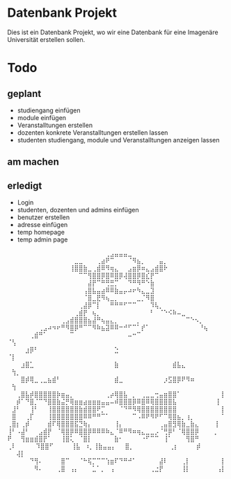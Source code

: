 # Datenbank Projekt
Dies ist ein Datenbank Projekt, wo wir eine Datenbank für eine Imagenäre Universität erstellen sollen.

# Todo

## geplant
- studiengang einfügen
- module einfügen
- Veranstalltungen erstellen
- dozenten konkrete Veranstalltungen erstellen lassen
- studenten studiengang, module und Veranstalltungen anzeigen lassen

## am machen 

## erledigt
- Login
- studenten, dozenten und admins einfügen
- benutzer erstellen
- adresse einfügen
- temp homepage 
- temp admin page




⠀⠀⠀⠀⠀⠀⠀⠀⠀⠀⠀⠀⠀⠀⠀⠀⠀⠀⠀⠀⠀⠀⢀⣠⣤⣤⣤⣀⠀⠀⠀⠀⠀⠀⠀⠀⠀⠀⠀⠀⠀⠀⠀⠀⠀⠀⠀⠀⠀
⠀⠀⠀⠀⠀⠀⠀⠀⠀⠀⠀⠀⠀⠀⠀⣀⣀⠀⠀⠀⢀⣴⠟⠉⠀⠀⠀⠈⠻⣦⡀⠀⠀⠀⣤⡀⠀⠀⠀⠀⠀⠀⠀⠀⠀⠀⠀⠀⠀
⠀⠀⠀⠀⠀⠀⠀⠀⠀⠀⠀⠀⠀⠀⢸⣿⣿⣷⣀⢀⣾⠿⠻⢶⣄⠀⠀⣠⣶⡿⠶⣄⣠⣾⣿⠗⠀⠀⠀⠀⠀⠀⠀⠀⠀⠀⠀⠀⠀
⠀⠀⠀⠀⠀⠀⠀⠀⠀⠀⠀⠀⠀⠀⠀⠀⠉⠉⢻⣿⣿⡿⣿⠿⣿⡿⢼⣿⣿⡿⣿⣎⡟⠉⠀⠀⠀⠀⠀⠀⠀⠀⠀⠀⠀⠀⠀⠀⠀
⠀⠀⠀⠀⠀⠀⠀⠀⠀⠀⠀⠀⠀⠀⠀⠀⠀⠀⣼⡟⠉⠛⢛⣛⡉⠀⠀⠙⠛⠻⠛⠑⣷⠀⠀⠀⠀⠀⠀⠀⠀⠀⠀⠀⠀⠀⠀⠀⠀
⠀⠀⠀⠀⠀⠀⠀⠀⠀⠀⠀⠀⠀⠀⠀⠀⠀⢠⣿⣧⣤⣴⠿⠿⣷⣤⡤⠴⠖⠳⣄⣀⣹⠀⠀⠀⠀⠀⠀⠀⠀⠀⠀⠀⠀⠀⠀⠀⠀
⠀⠀⠀⠀⠀⠀⠀⠀⠀⠀⠀⠀⠀⠀⠀⠀⠀⠈⣿⣀⣟⠻⢦⣀⡀⠀⠀⠀⠀⣀⡈⠻⣿⠀⠀⠀⠀⠀⠀⠀⠀⠀⠀⠀⠀⠀⠀⠀⠀
⠀⠀⠀⠀⠀⠀⠀⠀⠀⠀⠀⠀⠀⠀⠀⠀⢀⣼⡿⠉⡇⠀⠀⠛⠛⠛⠋⠉⠉⠀⠀⠀⠹⢧⡀⠀⠀⠀⠀⠀⠀⠀⠀⠀⠀⠀⠀⠀⠀
⠀⠀⠀⠀⠀⠀⠀⠀⠀⠀⠀⠀⠀⠀⠀⢀⣾⡟⠀⢦⡀⠀⠀⠀⠀⠀⠀⠀⠀⠀⠀⠀⠃⠀⠈⠑⠪⠷⠤⣀⠀⠀⠀⠀⠀⠀⠀⠀⠀
⠀⠀⠀⠀⠀⠀⠀⠀⠀⠀⠀⠀⢀⣠⣾⣿⣿⣿⣦⣼⠛⢦⣤⣄⡀⠀⠀⠀⠀⡀⠀⠀⠀⠀⠀⠀⠀⠀⠀⠀⠉⠑⠢⡀⠀⠀⠀⠀⠀
⠀⠀⠀⠀⠀⠀⠀⢀⣠⠴⠲⠖⠛⠻⣿⡿⠛⠉⠉⠻⠷⣦⣽⠿⠿⠒⠚⠋⠉⠁⡞⠁⠀⠀⠀⠀⠀⠀⠀⠀⠀⠀⠀⠘⢦⠀⠀⠀⠀
⠀⠀⠀⠀⠀⢀⣾⠛⠁⠀⠀⠀⠀⠀⠉⠀⠀⠀⠀⠀⠀⠀⠀⠀⠀⠀⠀⠤⠒⠉⠀⠀⠀⠀⠀⠀⠀⠀⠀⠀⠀⠀⠀⠀    ⠈⢣⠀⠀⠀
⠀⠀⠀⠀⣰⡿⠃⠀⠀⠀⠀⠀⠀⠀⠀⠀⠀⠀⠀⠀⠀⠀⠀⠀⣑⠀⠀⠀⠀⠀⠀⠀⠀⠀⠀⠀⠀⠀⠀⠀⠀⠀⠀⠀⠀    ⠈⡇⠀⠀
⠀⠀⠀⣰⣿⣁⠀⠀⠀⠀⠀⠀⠀⠀⠀⠀⠀⠀⠀⠀⠀⠀⠀⠀⣷⠀⠀⠀⠀⠀⠀⠀⠀⠀⠀⠀⠀⣾⣧⣄⠀⠀⠀⠀⠀    ⠀⢳⡀⠀
⠀⠀⠀⣿⡾⢿⣀⢀⣀⣦⣾⠃⠀⠀⠀⠀⠀⠀⠀⠀⠀⠀⠀⠀⣾⣀⠀⠀⠀⠀⠀⠀⠀⠀⠀⡰⣫⣿⡿⠟⠻⠶⠀⠀⠀⠀  ⠀⢳⠀
⠀⠀⢀⣿⣧⡾⣿⣿⣿⣿⣿⡷⣶⣤⡀⠀⠀⠀⠀⠀⠀⠀⢀⡴⢿⣿⣧⠀⡀⠀⢀⣀⣀⢒⣤⣶⣿⣿⠁⠀⠀⠀⠀⠀⠀⠀⠀⠀⡇
⠀⠀⡾⠁⠙⣿⡈⠉⠙⣿⣿⣷⣬⡛⢿⣶⣶⣴⣶⣶⣶⣤⣤⠤⠾⣿⣿⣿⡿⠿⣿⠿⢿⣿⣿⣿⣿⣧⠀⠀⠀⠀⠀⠀⠀⠀⠀⡇
⠀⣸⠃⠀⠀⢸⠃⠀⠀⢸⣿⣿⣿⣿⣿⣿⣷⣾⣿⣿⠟⡉⠀⠀⠀⠈⠙⠛⠻⢿⣿⣿⣿⣿⣿⣿⣿⣿⠀⠀⠀⠀⠀⠀⠀⠀⠀⠀⡇
⠀⣿⠀⠀⢀⡏⠀⠀⠀⢸⣿⣿⣿⣿⣿⣿⣿⠿⠿⠛⠛⠉⠁⠀⠀⠀⠀⠀⠉⠠⠿⠟⠻⠟⠋⠉⢿⣿⣦⡀⢰⡀⠀⠀⠀⠀⠀⠀⠁
⢀⣿⡆⢀⡾⠀⠀⠀⠀⣾⠏⢿⣿⣿⣿⣯⣙⢷⡄⠀⠀⠀⠀⠀⢸⡄⠀⠀⠀⠀⠀⠀⠀⠀⢀⣤⣿⣻⢿⣷⣀⣷⣄⠀⠀⠀   ⢸⠀
⢸⠃⠠⣼⠃⠀⠀⣠⣾⡟⠀⠈⢿⣿⡿⠿⣿⣿⡿⠿⠿⠿⠷⣄⠈⠿⠛⠻⠶⢶⣄⣀⣀⡠⠈⢛⡿⠃⠈⢿⣿⣿⡿⠀  ⠀⠀⡀
⠟⠀⠀⢻⣶⣶⣾⣿⡟⠁⠀⠀⢸⣿⢅⠀⠈⣿⡇⠀⠀⠀⠀⠀⣷⠂⠀⠀⠀⠀⠐⠋⠉⠉⠀⢸⠁⠀⠀⠀⢻⣿⠛⠀⠀⠀⠀  ⢀⠇
⠀⠀⠀⠀⠹⣿⣿⠋⠀⠀⠀⠀⢸⣧⠀⠰⡀⢸⣷⣤⣤⡄⠀⠀⣿⡀⠀⠀⠀⠀⠀⠀⠀⠀⢀⡆⠀⠀⠀⠀⡾⠀⠀⠀⠀   ⠀⠀⢼⡇
⠀⠀⠀⠀⠀⠙⢻⠄⠀⠀⠀⠀⣿⠉⠀⠀⠈⠓⢯⡉⠉⠉⢱⣶⠏⠙⠛⠚⠁⠀⠀⠀⠀⠀⣼⠇⠀⠀⠀⢀⡇⠀⠀⠀⠀⠀⠀⠀⡇
⠀⠀⠀⠀⠀⠀⠻⠄⠀⠀⠀⢀⣿⠀⢠⡄⠀⠀⠀⣁⠁⡀⠀⢠⠀⠀⠀⠀⠀⠀⠀⠀⢀⣐⡟⠀⠀⠀⠀⢸⡇⠀⠀⠀⠀⠀⠀⢠⡇